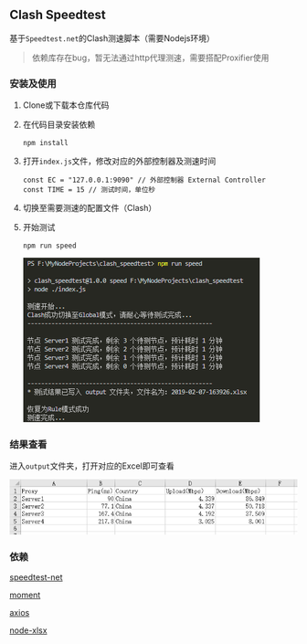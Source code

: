 ## Clash Speedtest

基于`Speedtest.net`的Clash测速脚本（需要Nodejs环境）

> 依赖库存在bug，暂无法通过http代理测速，需要搭配Proxifier使用

### 安装及使用

1. Clone或下载本仓库代码
2. 在代码目录安装依赖

    ```
    npm install
    ```
3. 打开`index.js`文件，修改对应的外部控制器及测速时间

    ```
    const EC = "127.0.0.1:9090" // 外部控制器 External Controller
    const TIME = 15 // 测试时间，单位秒
    ``` 
4. 切换至需要测速的配置文件（Clash）
5. 开始测试

    ```
    npm run speed
    ```

    ![控制台输出](https://github.com/Fndroid/clash_speedtest/blob/master/imgs/Snipaste_2019-02-07_16-41-50.png?raw=true)

### 结果查看

进入`output`文件夹，打开对应的Excel即可查看

![示例](https://github.com/Fndroid/clash_speedtest/blob/master/imgs/Snipaste_2019-02-07_16-42-17.png?raw=true)

### 依赖

[speedtest-net](https://github.com/ddsol/speedtest.net)

[moment](https://github.com/moment/moment)

[axios](https://github.com/axios/axios)

[node-xlsx](https://github.com/mgcrea/node-xlsx)
